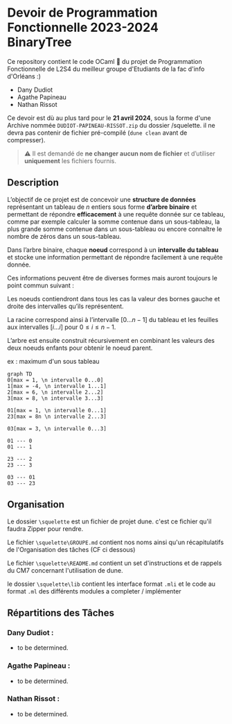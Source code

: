 # Devoir de Programmation Fonctionnelle 2023-2024 BinaryTree

Ce repository contient le code OCaml 🐫 du projet de Programmation Fonctionnelle de L2S4 du meilleur groupe d'Etudiants de la fac d'info d'Orléans :)

- Dany Dudiot
- Agathe Papineau
- Nathan Rissot

Ce devoir est dù au plus tard pour le **21 avril 2024**, sous la forme d'une Archive nommée `DUDIOT-PAPINEAU-RISSOT.zip` du dossier /squelette. il ne devra pas contenir de fichier pré-compilé (`dune clean` avant de compresser).

> ⚠ Il est demandé de **ne changer aucun nom de fichier** et d’utiliser **uniquement** les fichiers fournis.

## Description

L’objectif de ce projet est de concevoir une **structure de données** représentant un tableau de $n$ entiers sous forme **d’arbre binaire** et permettant de répondre **efficacement** à une requête donnée sur ce tableau, comme par exemple calculer la somme contenue dans un sous-tableau, la plus grande somme contenue dans un sous-tableau ou encore connaître le nombre de zéros dans un sous-tableau.

Dans l’arbre binaire, chaque **noeud** correspond à un **intervalle du tableau** et stocke une information permettant de répondre facilement à une requête donnée.

Ces informations peuvent être de diverses formes mais auront toujours le point commun suivant : 

Les noeuds contiendront dans tous les cas la valeur des bornes gauche et droite des intervalles qu’ils représentent. 

La racine correspond ainsi à l’intervalle $[0 ... n−1]$ du tableau et les feuilles aux intervalles $[i ... i]$ pour $0 ≤i ≤n −1$. 

L’arbre est ensuite construit récursivement en combinant les valeurs des deux noeuds enfants pour obtenir le noeud parent.


ex : maximum d'un sous tableau

```mermaid
graph TD
0[max = 1, \n intervalle 0...0]
1[max = -4, \n intervalle 1...1]
2[max = 6, \n intervalle 2...2]
3[max = 8, \n intervalle 3...3]

01[max = 1, \n intervalle 0...1]
23[max = 8n \n intervalle 2...3]

03[max = 3, \n intervalle 0...3]

01 --- 0
01 --- 1

23 --- 2
23 --- 3

03 --- 01
03 --- 23
```

## Organisation

Le dossier `\squelette` est un fichier de projet dune. c'est ce fichier qu'il faudra Zipper pour rendre.

Le fichier `\squelette\GROUPE.md` contient nos noms ainsi qu'un récapitulatifs de l'Organisation des tâches (CF ci dessous)

Le fichier `\squelette\README.md` contient un set d'instructions et de rappels du CM7 concernant l'utilisation de dune.

le dossier `\squelette\lib` contient les interface format `.mli` et le code au format `.ml` des différents modules a completer / implémenter

## Répartitions des Tâches

### Dany Dudiot :
- to be determined.

### Agathe Papineau :
- to be determined.

### Nathan Rissot :
- to be determined.


